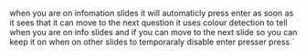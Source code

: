 when you are on infomation slides it will automaticly press enter as soon as it sees that it can move to the next question
it uses colour detection to tell when you are on info slides and if you can move to the next slide so you can keep it on when on other slides to temporaraly disable enter presser press `
